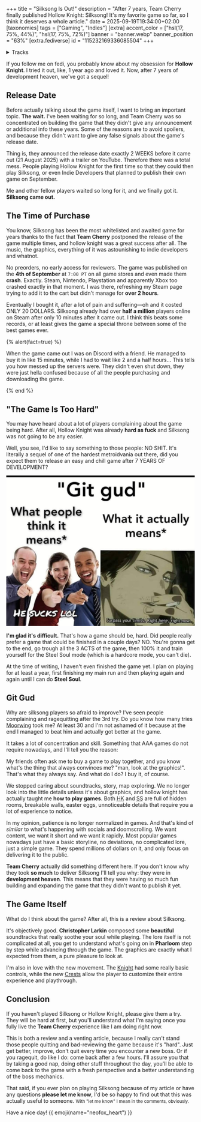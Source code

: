 +++
title = "Silksong Is Out!"
description = "After 7 years, Team Cherry finally published Hollow Knight: Silksong! It's my favorite game so far, so I think it deserves a whole article."
date = 2025-09-19T19:34:00+02:00
[taxonomies]
tags = ["Gaming", "Indies"]
[extra]
accent_color = ["hsl(17, 75%, 44%)", "hsl(17, 75%, 72%)"]
banner = "banner.webp"
banner_position = "63%"
[extra.fediverse]
id = "115232169336085504"
+++

<details>
<summary>Tracks</summary>

This time, I've been listening to Silksong's [soundtracks](https://album.link/i/1838949732). You know, to match the vibes and bring back that game feeling at the time of writing.

You're not forced to listen to them while reading, but they're pretty good. Because the article is not very long, I prefer to actually begin with [Choral Chambers](https://song.link/i/1838951597) as I think it's the best soundtrack so far.

</details>

If you follow me on fedi, you probably know about my obsession for **Hollow Knight**. I tried it out, like, 1 year ago and loved it. Now, after 7 years of development heaven, we've got a sequel!

## Release Date

Before actually talking about the game itself, I want to bring an important topic. **The wait.** I've been waiting for so long, and Team Cherry was so concentrated on building the game that they didn't give any announcement or additional info these years. Some of the reasons are to avoid spoilers, and because they didn't want to give any false signals about the game's release date.

Thing is, they announced the release date exactly 2 WEEKS before it came out (21 August 2025) with a trailer on YouTube. Therefore there was a total mess. People playing Hollow Knight for the first time so that they could then play Silksong, or even Indie Developers that planned to publish their own game on September.

Me and other fellow players waited so long for it, and we finally got it. **Silksong came out.**


## The Time of Purchase

You know, Silksong has been the most whitelisted and awaited game for years thanks to the fact that **Team Cherry** postponed the release of the game multiple times, and hollow knight was a great success after all. The music, the graphics, everything of it was astounishing to indie developers and whatnot.

No preorders, no early access for reviewers. The game was published on the **4th of September** at `7:00 PT` on all game stores and even made them **crash**. Exactly. Steam, Nintendo, Playstation and apparently Xbox too crashed exactly in that moment. I was there, refreshing my Steam page trying to add it to the cart but didn't manage for **over 2 hours**.

Eventually I bought it, after a lot of pain and suffering&mdash;oh and it costed ONLY 20 DOLLARS. Silksong already had over **half a million** players online on Steam after only 10 minutes after it came out. I think this beats some records, or at least gives the game a special throne between some of the best games ever.

{% alert(fact=true) %}

When the game came out I was on Discord with a friend. He managed to buy it in like 15 minutes, while I had to wait like 2 and a half hours... This tells you how messed up the servers were. They didn't even shut down, they were just hella confused because of all the people purchasing and downloading the game.

{% end %}

## "The Game Is Too Hard"

You may have heard about a lot of players complaining about the game being hard. After all, Hollow Knight was already **hard as fuck** and Silksong was not going to be any easier.

Well, you see, I'd like to say something to those people: NO SHIT. It's literally a sequel of one of the hardest metroidvania out there, did you expect them to release an easy and chill game after 7 YEARS OF DEVELOPMENT?

![git gud meme](git-gud.webp#end)

**I'm glad it's difficult.** That's how a game should be, hard. Did people really prefer a game that could be finished in a couple days? NO. You're gonna get to the end, go trough all the 3 ACTS of the game, then 100% it and train yourself for the Steel Soul mode (which is a hardcore mode, you can't die).

At the time of writing, I haven't even finished the game yet. I plan on playing for at least a year, first finishing my main run and then playing again and again until I can do **Steel Soul**.

## Git Gud

Why are silksong players so afraid to improve? I've seen people complaining and ragequitting after the 3rd try. Do you know how many tries [Moorwing](https://hollowknight.wiki/w/Moorwing) took me? At least 30 and I'm not ashamed of it because at the end I managed to beat him and actually got better at the game.

It takes a lot of concentration and skill. Something that AAA games do not require nowadays, and I'll tell you the reason:

My friends often ask me to buy a game to play together, and you know what's the thing that always convinces me? "man, look at the graphics!". That's what they always say. And what do I do? I buy it, of course.

We stopped caring about soundtracks, story, map exploring. We no longer look into the little details unless it's about graphics, and hollow knight has actually taught me **how to play games**. Both <abbr title="Hollow Knight">HK</abbr> and <abbr title="Silksong">SS</abbr> are full of hidden rooms, breakable walls, easter eggs, unnoticeable details that require you a lot of experience to notice.

In my opinion, patience is no longer normalized in games. And that's kind of *similar* to what's happening with socials and doomscrolling. We want content, we want it short and we want it rapidly. Most popular games nowadays just have a basic storyline, no deviations, no complicated lore, just a simple game. They spend millions of dollars on it, and only focus on delivering it to the public.

**Team Cherry** actually did something different here. If you don't know why they took **so much** to deliver Silksong I'll tell you why: they were in **development heaven**. This means that they were having so much fun building and expanding the game that they didn't want to publish it yet.

## The Game Itself

What do I think about the game? After all, this is a review about Silksong.

It's objectively good. **Christopher Larkin** composed some **beautiful** soundtracks that really soothe your soul while playing. The lore itself is not complicated at all, you get to understand what's going on in **Pharloom** step by step while advancing through the game. The graphics are exactly what I expected from them, a pure pleasure to look at.

I'm also in love with the new movement. The [Knight](https://hollowknight.wiki/w/Knight) had some really basic controls, while the new [Crests](https://hollowknight.wiki/w/Category:Crests_and_Skills) allow the player to customize their entire experience and playthrough.

## Conclusion

If you haven't played Silksong or Hollow Knight, please give them a try. They will be hard at first, but you'll understand what I'm saying once you fully live the **Team Cherry** experience like I am doing right now.

This is both a review and a venting article, because I really can't stand those people quitting and bad-reviewing the game because it's "hard". Just get better, improve, don't quit every time you encounter a new boss. Or if you ragequit, do like I do: come back after a few hours. I'll assure you that by taking a good nap, doing other stuff throughout the day, you'll be able to come back to the game with a fresh perspective and a better understanding of the boss mechanics.

That said, if you ever plan on playing Silksong because of my article or have any questions **please let me know**, I'd be so happy to find out that this was actually useful to someone. <small>With "let me know" I mean in the comments, obviously.</small>

Have a nice day! {{ emoji(name="neofox_heart") }}

